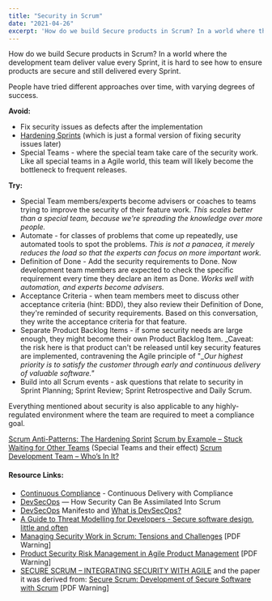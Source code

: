 ```yaml
---
title: "Security in Scrum"
date: "2021-04-26"
excerpt: 'How do we build Secure products in Scrum? In a world where the development team deliver'
---
```


How do we build Secure products in Scrum? In a world where the development team deliver value every Sprint, it is hard to see how to ensure products are secure and still delivered every Sprint.

People have tried different approaches over time, with varying degrees of success.

**Avoid:**

- Fix security issues as defects after the implementation
- [Hardening Sprints](/blog/antipattern-hardening-sprint.html) (which is just a formal version of fixing security issues later)
- Special Teams - where the special team take care of the security work. Like all special teams in a Agile world, this team will likely become the bottleneck to frequent releases.

**Try:**

- Special Team members/experts become advisers or coaches to teams trying to improve the security of their feature work. _This scales better than a special team, because we're spreading the knowledge over more people._
- Automate - for classes of problems that come up repeatedly, use automated tools to spot the problems. _This is not a panacea, it merely reduces the load so that the experts can focus on more important work._ 
- Definition of Done - Add the security requirements to Done. Now development team members are expected to check the specific requirement every time they declare an item as Done. _Works well with automation, and experts become advisers._
- Acceptance Criteria - when team members meet to discuss other acceptance criteria (hint: BDD), they also review their Definition of Done, they're reminded of security requirements. Based on this conversation, they write the acceptance criteria for that feature.
- Separate Product Backlog Items - if some security needs are large enough, they might become their own Product Backlog Item. _Caveat: the risk here is that product can't be released until key security features are implemented, contravening the Agile principle of "__Our highest priority is to satisfy the customer through early and continuous delivery of valuable software."_
- Build into all Scrum events - ask questions that relate to security in Sprint Planning; Sprint Review; Sprint Retrospective and Daily Scrum.

Everything mentioned about security is also applicable to any highly-regulated environment where the team are required to meet a compliance goal.

[Scrum Anti-Patterns: The Hardening Sprint]((/blog/antipattern-hardening-sprint.html))
[Scrum by Example – Stuck Waiting for Other Teams](/blog/scrummaster-tales-stuck-waiting-for-other-teams.html) (Special Teams and their effect) [Scrum Development Team – Who’s In It?](/blog/scrum-development-team-whos-in-it.html)

#### Resource Links:

- [Continuous Compliance](http://www.davefarley.net/?p=285) - Continuous Delivery with Compliance
- [DevSecOps](https://medium.com/serious-scrum/devsecops-how-security-can-be-assimilated-into-scrum-e47210cb5dbc) — How Security Can Be Assimilated Into Scrum
- [DevSecOps](https://www.devsecops.org/) Manifesto and [What is DevSecOps?](https://www.devsecops.org/blog/2015/2/15/what-is-devsecops)
- [A Guide to Threat Modelling for Developers - Secure software design, little and often](https://martinfowler.com/articles/agile-threat-modelling.html)
- [Managing Security Work in Scrum: Tensions and Challenges](http://ceur-ws.org/Vol-1977/paper4.pdf) \[PDF Warning\]
- [Product Security Risk Management in Agile Product Management](https://owasp.org/www-pdf-archive/OWASP_AppSec_Research_2010_Agile_Prod_Sec_Mgmt_by_Vaha-Sipila.pdf) \[PDF Warning\]
- [SECURE SCRUM – INTEGRATING SECURITY WITH AGILE](https://www.softwaresecured.com/secure-scrum-integrating-security-with-agile/) and the paper it was derived from: [Secure Scrum: Development of Secure Software with Scrum](https://arxiv.org/pdf/1507.02992.pdf) \[PDF Warning\]
